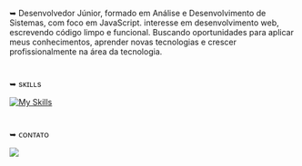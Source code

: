 ➥ Desenvolvedor Júnior, formado em Análise e Desenvolvimento de Sistemas, com foco em JavaScript. interesse em desenvolvimento web, escrevendo código limpo e funcional. 
Buscando oportunidades para aplicar meus conhecimentos, aprender novas tecnologias e crescer profissionalmente na área da tecnologia.
  
#

➥ sᴋɪʟʟs 

[![My Skills](https://skillicons.dev/icons?i=js,html,css,git,nodejs)](https://skillicons.dev)</p>

# 
➥ ᴄᴏɴᴛᴀᴛᴏ

<a href="https://www.linkedin.com/in/wandson-jos%C3%A9-marques/" target="_blank"><img src="https://img.shields.io/badge/LinkedIn-0077B5?style=for-the-badge&logo=linkedin&logoColor=white" target="_blank"></a>   
</div>
